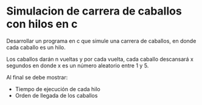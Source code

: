 # Simulacion de carrera de caballos con hilos en c

Desarrollar un programa en c que simule una carrera de caballos, en donde
cada caballo es un hilo.

Los caballos darán n vueltas y por cada vuelta, cada caballo descansará x 
segundos en donde x es un número aleatorio entre 1 y 5.

Al final se debe mostrar:
* Tiempo de ejecución de cada hilo
* Orden de llegada de los caballos
